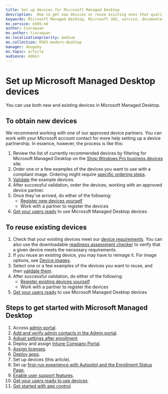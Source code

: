 ```yaml
---
title: Set up devices for Microsoft Managed Desktop 
description:  How to get new devices or reuse existing ones that qualify
keywords: Microsoft Managed Desktop, Microsoft 365, service, documentation
ms.service: m365-md
author: tiaraquan
ms.author: tiaraquan
ms.localizationpriority: medium
ms.collection: M365-modern-desktop
manager: dougeby
ms.topic: article
audience: Admin
---
```


# Set up Microsoft Managed Desktop devices

You can use both new and existing devices in Microsoft Managed Desktop.

## To obtain new devices

We recommend working with one of our approved device partners. You can work with your Microsoft account contact for more help setting up a device partnership. In essence, however, the process is like this:

1. Review the list of currently recommended devices by filtering for Microsoft Managed Desktop on the [Shop Windows Pro business devices](https://www.microsoft.com/windows/business/devices) site.
2. Order one or a few examples of the devices you want to use with a compliant image. Ordering might require [specific ordering steps](../service-description/device-images.md).
3. [Validate](validate-device.md) the example devices.
5. After successful validation, order the devices, working with an approved device partner.
6. Once they've arrived, do either of the following:
    - [Register new devices yourself](register-devices-self.md)
    - Work with a partner to register the devices
7. [Get your users ready](get-started-devices.md) to use Microsoft Managed Desktop devices

## To reuse existing devices

1. Check that your existing devices meet our [device requirements](../service-description/device-requirements.md). You can also use the downloadable [readiness assessment checker](../get-ready/readiness-assessment-downloadable.md) to verify that a given device meets the necessary requirements. 
2. If you reuse an existing device, you may have to reimage it. For image options, see [Device images](../service-description/device-images.md).
3. Select one or a few examples of the devices you want to reuse, and then [validate them](validate-device.md).
4. After successful validation, do either of the following:
    - [Register existing devices yourself](register-reused-devices-self.md)
    - Work with a partner to register the devices
5. [Get your users ready](get-started-devices.md) to use Microsoft Managed Desktop devices

## Steps to get started with Microsoft Managed Desktop

1. Access [admin portal](access-admin-portal.md).
1. [Add and verify admin contacts in the Admin portal](add-admin-contacts.md).
1. [Adjust settings after enrollment](conditional-access.md).
1. Deploy and assign [Intune Company Portal](company-portal.md).
1. [Assign licenses](assign-licenses.md).
1. [Deploy apps](deploy-apps.md).
1. Set up devices (this article).
1. Set up [first-run experience with Autopilot and the Enrollment Status Page](esp-first-run.md).
1. [Enable user support features](enable-support.md).
1. [Get your users ready to use devices](get-started-devices.md).
1. [Get started with app control](get-started-app-control.md).